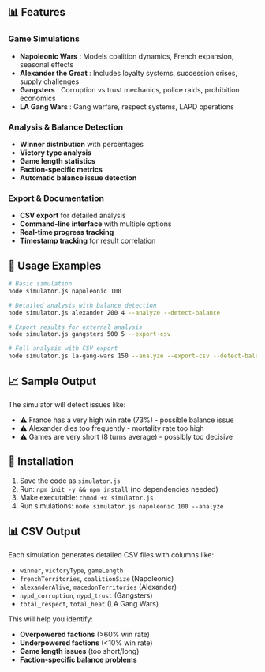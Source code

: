 ## 📊 **Features**

### **Game Simulations**

* **Napoleonic Wars** : Models coalition dynamics, French expansion, seasonal effects
* **Alexander the Great** : Includes loyalty systems, succession crises, supply challenges
* **Gangsters** : Corruption vs trust mechanics, police raids, prohibition economics
* **LA Gang Wars** : Gang warfare, respect systems, LAPD operations

### **Analysis & Balance Detection**

* **Winner distribution** with percentages
* **Victory type analysis**
* **Game length statistics**
* **Faction-specific metrics**
* **Automatic balance issue detection**

### **Export & Documentation**

* **CSV export** for detailed analysis
* **Command-line interface** with multiple options
* **Real-time progress tracking**
* **Timestamp tracking** for result correlation

## 🚀 **Usage Examples**

``` bash
# Basic simulation
node simulator.js napoleonic 100

# Detailed analysis with balance detection
node simulator.js alexander 200 4 --analyze --detect-balance

# Export results for external analysis
node simulator.js gangsters 500 5 --export-csv

# Full analysis with CSV export
node simulator.js la-gang-wars 150 --analyze --export-csv --detect-balance
```

## 📈 **Sample Output**

The simulator will detect issues like:

* ⚠️ France has a very high win rate (73%) - possible balance issue
* ⚠️ Alexander dies too frequently - mortality rate too high
* ⚠️ Games are very short (8 turns average) - possibly too decisive

## 🔧 **Installation**

1. Save the code as `simulator.js`
2. Run: `npm init -y && npm install` (no dependencies needed)
3. Make executable: `chmod +x simulator.js`
4. Run simulations: `node simulator.js napoleonic 100 --analyze`

## 📊 **CSV Output**

Each simulation generates detailed CSV files with columns like:

* `winner`, `victoryType`, `gameLength`
* `frenchTerritories`, `coalitionSize` (Napoleonic)
* `alexanderAlive`, `macedonTerritories` (Alexander)
* `nypd_corruption`, `nypd_trust` (Gangsters)
* `total_respect`, `total_heat` (LA Gang Wars)

This will help you identify:

* **Overpowered factions** (>60% win rate)
* **Underpowered factions** (<10% win rate)
* **Game length issues** (too short/long)
* **Faction-specific balance problems**

